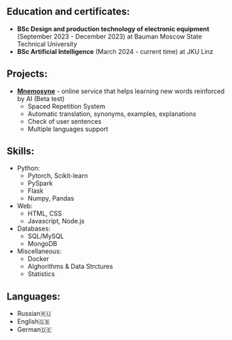 <h2>Education and certificates:</h2>
<ul>
	<li><b>BSc Design and production technology of electronic equipment</b> (September 2023 - December 2023) at Bauman Moscow State Technical University</li>
	<li><b>BSc Artificial Intelligence</b> (March 2024 - current time) at JKU Linz</li>
</ul>

<h2>Projects:</h2>
<ul>
	<li>
		<b><a href="https://v2202509300118381864.luckysrv.de">Mnemosyne</a></b> - online service that helps learning new words reinforced by AI (Beta test)
		<ul>
			<li>Spaced Repetition System</li>
			<li>Automatic translation, synonyms, examples, explanations</li>
			<li>Check of user sentences</li>
			<li>Multiple languages support</li>
		</ul>
	</li>
</ul>


<h2>Skills:</h2>
<ul>
<li>
	Python:
	<ul>
		<li>Pytorch, Scikit-learn</li>
  		<li>PySpark</li>
  		<li>Flask</li>
  		<li>Numpy, Pandas</li>
	</ul>
</li>
<li>
	Web:
	<ul>
  <li>HTML, CSS</li>
  <li>Javascript, Node.js</li>
	</ul>
</li>
<li>
	Databases:
	<ul>
		<li>SQL/MySQL</li>
		<li>MongoDB</li>
	</ul>
</li>
<li>
	Miscellaneous:
	<ul>
		<li>Docker</li>
		<li>Alghorithms & Data Strctures</li>
		<li>Statistics</li>
	</ul>
</li>
</ul>

<h2>Languages:</h2>
<ul>
	<li>Russian🇷🇺</li>
 	<li>English🇬🇧</li>
	<li>German🇩🇪</li>
</ul>
